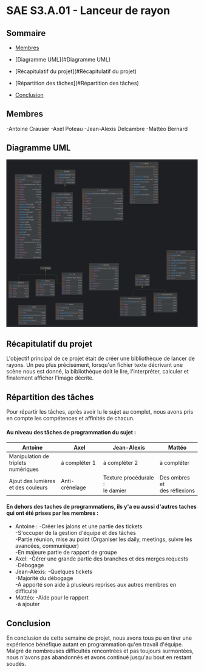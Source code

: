 # SAE S3.A.01 - Lanceur de rayon

  

## Sommaire

- [Membres](#Membres)

- [Diagramme UML](#Diagramme UML)

- [Récapitulatif du projet](#Récapitulatif du projet)

- [Répartition des tâches](#Répartition des tâches)

- [Conclusion](#Conclusion)

  

## Membres
-Antoine Crauser
-Axel Poteau
-Jean-Alexis Delcambre
-Mattéo Bernard
  

## Diagramme UML

  

![diagramme](src/main/resources/uml.png "diagramme")

  

## Récapitulatif du projet

L'objectif principal de ce projet était de créer une bibliothèque de lancer de rayons.
Un peu plus précisément, lorsqu'un fichier texte décrivant une scène nous est donné, la bibliothèque doit le lire, l'interpréter, calculer et finalement afficher l'image décrite.
  

## Répartition des tâches
Pour répartir les tâches, après avoir lu le sujet au complet, nous avons pris en compte les compétences et affinités de chacun. 

#### Au niveau des tâches de programmation du sujet :

| Antoine                                 | Axel           | Jean-Alexis                        | Mattéo                           |
|-----------------------------------------|----------------|------------------------------------|----------------------------------|
| Manipulation de <br>triplets numériques |    à compléter 1    |   à compléter 2   | à compléter                                 |
| Ajout des lumières <br>et des couleurs  | Anti-crénelage | Texture procédurale :<br>le damier | Des ombres et <br>des réflexions |

#### En dehors des taches de programmations, ils y'a eu aussi d'autres taches qui ont été prises par les membres :
- Antoine :
	-Créer les jalons et une partie des tickets <br>
	-S'occuper de la gestion d'équipe et des tâches <br>
	-Partie réunion, mise au point (Organiser les daily, meetings, suivre les avancées, communiquer)<br>
	-En majeure partie de rapport de groupe<br>
- Axel:
	-Gérer une grande partie des branches et des merges requests<br>
	-Débogage <br>
- Jean-Alexis:
	-Quelques tickets<br>
	-Majorité du débogage<br>
	-A apporté son aide à plusieurs reprises aux autres membres en difficulté <br>
- Mattéo:
	-Aide pour le rapport<br>
	-à ajouter<br>

## Conclusion 
En conclusion de cette semaine de projet, nous avons tous pu en tirer une expérience bénéfique autant en programmation qu'en travail d'équipe. Malgré de nombreuses difficultés rencontrées et pas toujours surmontées, nous n'avons pas abandonnés et avons continué jusqu'au bout en restant soudés.

	
